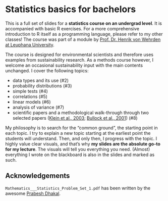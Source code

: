 # Statistics basics for bachelors

This is a full set of slides for a **statistics course on an undergrad level**. It is accompanied with basic R exercises. For a more comprehensive introduction to R itself as a programming language, please refer to my other classes! The course was part of a module by [Prof. Dr. Henrik von Wehrden at Leuphana University](https://henrikvonwehrden.leuphana.de).  

The course is designed for environmental scientists and therefore uses examples from sustainability research. As a methods course however, I welcome an occasional sustainability input with the main contents unchanged. I cover the following topics:
* data types and its use (#2)
* probability distributions (#3)
* simple tests (#4)
* correlations (#5)
* linear models (#6)
* analysis of variance (#7)
* scientific papers and a methodological walk-through through two selected papers ([Klein et al., 2003](https://royalsocietypublishing.org/doi/abs/10.1098/rspb.2002.2306); [Bullock et al., 2001](https://onlinelibrary.wiley.com/doi/abs/10.1046/j.1461-0248.2001.00215.x)) (#8)


My philosophy is to search for the “common ground”, the starting point in each topic. I try to explain a new topic starting at the earliest point the students will understand. Then, and only then, I progress with the topic. I highly value clear visuals, and that’s why **my slides are the absolute go-to for my lecture**. The visuals will tell you everything you need.
(Almost) everything I wrote on the blackboard is also in the slides and marked as such.

## Acknowledgements
`Mathematics___Statistics_Problem_Set_1.pdf` has been written by the awesome [Prabesh Dhakal](https://github.com/prabeshdhakal).
